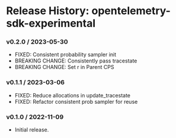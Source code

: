 # Release History: opentelemetry-sdk-experimental

### v0.2.0 / 2023-05-30

* FIXED: Consistent probability sampler init 
* BREAKING CHANGE: Consistently pass tracestate 
* BREAKING CHANGE: Set r in Parent CPS 

### v0.1.1 / 2023-03-06

* FIXED: Reduce allocations in update_tracestate 
* FIXED: Refactor consistent prob sampler for reuse 

### v0.1.0 / 2022-11-09

* Initial release.
